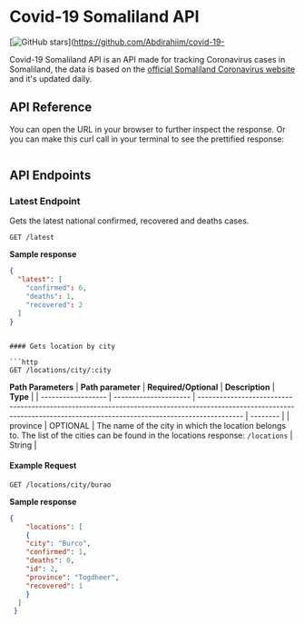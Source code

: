 # Covid-19 Somaliland API
[![GitHub stars](https://img.shields.io/github/stars/Abdirahiim/covid-19-somaliland-api)](https://github.com/Abdirahiim/covid-19-

Covid-19 Somaliland API is an API made for tracking Coronavirus cases in Somaliland, the data is based on the [official Somaliland Coronavirus website](https://somalilandcovid19.com)  and it's updated daily.

## API Reference



You can open the URL in your browser to further inspect the response. Or you can make this curl call in your terminal to see the prettified response:

```
```



## API Endpoints

### Latest Endpoint

Gets the latest national confirmed, recovered and deaths cases.

```http
GET /latest
```

__Sample response__
```json
{
  "latest": [
    "confirmed": 6,
    "deaths": 1,
    "recovered": 2
  ]
}
```

```

#### Gets location by city

```http
GET /locations/city/:city
```
__Path Parameters__
| __Path parameter__ | __Required/Optional__ | __Description__                                                                                                                                                          | __Type__ |
| ------------------ | --------------------- | ------------------------------------------------------------------------------------------------------------------------------------------------------------------------ | -------- |
| province                 | OPTIONAL              | The name of the city in which the location belongs to. The list of the cities can be found in the locations response: ``/locations`` | String  |

#### Example Request
```http
GET /locations/city/burao
```

__Sample response__
```json
{
    "locations": [
    {
    "city": "Burco",
    "confirmed": 1,
    "deaths": 0,
    "id": 2,
    "province": "Togdheer",
    "recovered": 1
    }
  ]
 }
